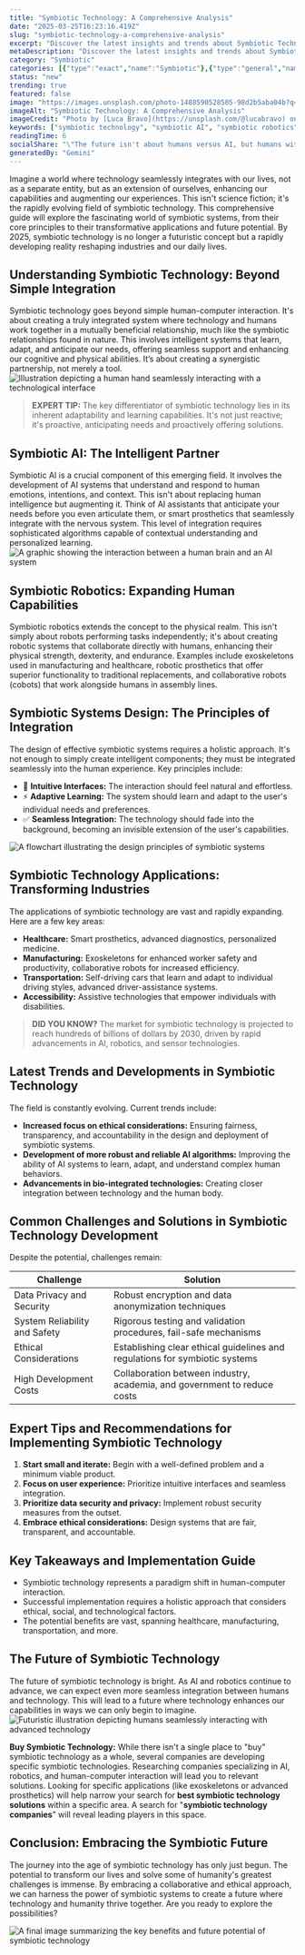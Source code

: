 ```yaml
---
title: "Symbiotic Technology: A Comprehensive Analysis"
date: "2025-03-25T16:23:16.419Z"
slug: "symbiotic-technology-a-comprehensive-analysis"
excerpt: "Discover the latest insights and trends about Symbiotic Technology. This comprehensive guide covers everything you need to know about Symbiotic Technology in 2025."
metaDescription: "Discover the latest insights and trends about Symbiotic Technology. This comprehensive guide covers everything you need to know about Symbiotic Technology ..."
category: "Symbiotic"
categories: [{"type":"exact","name":"Symbiotic"},{"type":"general","name":"Human-Computer Interaction"},{"type":"medium","name":"Wearable Technology"},{"type":"specific","name":"Brain-Computer Interfaces"},{"type":"niche","name":"Neural Decoding"}]
status: "new"
trending: true
featured: false
image: "https://images.unsplash.com/photo-1488590528505-98d2b5aba04b?q=85&w=1200&fit=max&fm=webp&auto=compress"
imageAlt: "Symbiotic Technology: A Comprehensive Analysis"
imageCredit: "Photo by [Luca Bravo](https://unsplash.com/@lucabravo) on Unsplash"
keywords: ["symbiotic technology", "symbiotic AI", "symbiotic robotics", "symbiotic systems design", "symbiotic technology applications", "future of symbiotic technology", "symbiotic technology benefits", "buy symbiotic technology", "symbiotic technology companies", "best symbiotic technology solutions"]
readingTime: 6
socialShare: "\"The future isn't about humans versus AI, but humans with AI – a symbiotic partnership where technology enhances, not replaces, our capabilities.\""
generatedBy: "Gemini"
---
```




Imagine a world where technology seamlessly integrates with our lives, not as a separate entity, but as an extension of ourselves, enhancing our capabilities and augmenting our experiences. This isn't science fiction; it's the rapidly evolving field of symbiotic technology.  This comprehensive guide will explore the fascinating world of symbiotic systems, from their core principles to their transformative applications and future potential.  By 2025, symbiotic technology is no longer a futuristic concept but a rapidly developing reality reshaping industries and our daily lives.

## Understanding Symbiotic Technology: Beyond Simple Integration

Symbiotic technology goes beyond simple human-computer interaction.  It's about creating a truly integrated system where technology and humans work together in a mutually beneficial relationship, much like the symbiotic relationships found in nature. This involves intelligent systems that learn, adapt, and anticipate our needs, offering seamless support and enhancing our cognitive and physical abilities.  It’s about creating a synergistic partnership, not merely a tool. ![Illustration depicting a human hand seamlessly interacting with a technological interface](https://images.unsplash.com/photo-1488590528505-98d2b5aba04b?q=85&w=1200&fit=max&fm=webp&auto=compress)

> **EXPERT TIP:** The key differentiator of symbiotic technology lies in its inherent adaptability and learning capabilities. It's not just reactive; it's proactive, anticipating needs and proactively offering solutions.

## Symbiotic AI: The Intelligent Partner

Symbiotic AI is a crucial component of this emerging field.  It involves the development of AI systems that understand and respond to human emotions, intentions, and context. This isn't about replacing human intelligence but augmenting it.  Think of AI assistants that anticipate your needs before you even articulate them, or smart prosthetics that seamlessly integrate with the nervous system.  This level of integration requires sophisticated algorithms capable of contextual understanding and personalized learning. ![A graphic showing the interaction between a human brain and an AI system](https://images.unsplash.com/photo-1486312338219-ce68d2c6f44d?q=85&w=1200&fit=max&fm=webp&auto=compress)

## Symbiotic Robotics: Expanding Human Capabilities

Symbiotic robotics extends the concept to the physical realm.  This isn't simply about robots performing tasks independently; it's about creating robotic systems that collaborate directly with humans, enhancing their physical strength, dexterity, and endurance.  Examples include exoskeletons used in manufacturing and healthcare, robotic prosthetics that offer superior functionality to traditional replacements, and collaborative robots (cobots) that work alongside humans in assembly lines.

## Symbiotic Systems Design: The Principles of Integration

The design of effective symbiotic systems requires a holistic approach. It's not enough to simply create intelligent components; they must be integrated seamlessly into the human experience. Key principles include:

* 🔑 **Intuitive Interfaces:**  The interaction should feel natural and effortless.
* ⚡ **Adaptive Learning:** The system should learn and adapt to the user's individual needs and preferences.
* ✅ **Seamless Integration:** The technology should fade into the background, becoming an invisible extension of the user's capabilities.

![A flowchart illustrating the design principles of symbiotic systems](https://images.unsplash.com/photo-1581091226825-a6a2a5aee158?q=85&w=1200&fit=max&fm=webp&auto=compress)

## Symbiotic Technology Applications: Transforming Industries

The applications of symbiotic technology are vast and rapidly expanding.  Here are a few key areas:

* **Healthcare:** Smart prosthetics, advanced diagnostics, personalized medicine.
* **Manufacturing:**  Exoskeletons for enhanced worker safety and productivity, collaborative robots for increased efficiency.
* **Transportation:** Self-driving cars that learn and adapt to individual driving styles, advanced driver-assistance systems.
* **Accessibility:** Assistive technologies that empower individuals with disabilities.

> **DID YOU KNOW?**  The market for symbiotic technology is projected to reach hundreds of billions of dollars by 2030, driven by rapid advancements in AI, robotics, and sensor technologies.

## Latest Trends and Developments in Symbiotic Technology

The field is constantly evolving.  Current trends include:

* **Increased focus on ethical considerations:**  Ensuring fairness, transparency, and accountability in the design and deployment of symbiotic systems.
* **Development of more robust and reliable AI algorithms:**  Improving the ability of AI systems to learn, adapt, and understand complex human behaviors.
* **Advancements in bio-integrated technologies:**  Creating closer integration between technology and the human body.

## Common Challenges and Solutions in Symbiotic Technology Development

Despite the potential, challenges remain:

| Challenge                     | Solution                                                                     |
|------------------------------|-----------------------------------------------------------------------------|
| Data Privacy and Security     | Robust encryption and data anonymization techniques                           |
| System Reliability and Safety | Rigorous testing and validation procedures, fail-safe mechanisms             |
| Ethical Considerations       | Establishing clear ethical guidelines and regulations for symbiotic systems   |
| High Development Costs        | Collaboration between industry, academia, and government to reduce costs      |

## Expert Tips and Recommendations for Implementing Symbiotic Technology

1. **Start small and iterate:** Begin with a well-defined problem and a minimum viable product.
2. **Focus on user experience:**  Prioritize intuitive interfaces and seamless integration.
3. **Prioritize data security and privacy:** Implement robust security measures from the outset.
4. **Embrace ethical considerations:**  Design systems that are fair, transparent, and accountable.

## Key Takeaways and Implementation Guide

* Symbiotic technology represents a paradigm shift in human-computer interaction.
* Successful implementation requires a holistic approach that considers ethical, social, and technological factors.
* The potential benefits are vast, spanning healthcare, manufacturing, transportation, and more.

## The Future of Symbiotic Technology

The future of symbiotic technology is bright.  As AI and robotics continue to advance, we can expect even more seamless integration between humans and technology.  This will lead to a future where technology enhances our capabilities in ways we can only begin to imagine.  ![Futuristic illustration depicting humans seamlessly interacting with advanced technology](https://images.unsplash.com/photo-1526374965328-7f61d4dc18c5?q=85&w=1200&fit=max&fm=webp&auto=compress)

**Buy Symbiotic Technology:** While there isn't a single place to "buy" symbiotic technology as a whole, several companies are developing specific symbiotic technologies.  Researching companies specializing in AI, robotics, and human-computer interaction will lead you to relevant solutions.  Looking for specific applications (like exoskeletons or advanced prosthetics) will help narrow your search for  **best symbiotic technology solutions** within a specific area.  A search for "**symbiotic technology companies**" will reveal leading players in this space.

## Conclusion: Embracing the Symbiotic Future

The journey into the age of symbiotic technology has only just begun.  The potential to transform our lives and solve some of humanity's greatest challenges is immense.  By embracing a collaborative and ethical approach, we can harness the power of symbiotic systems to create a future where technology and humanity thrive together.  Are you ready to explore the possibilities?

![A final image summarizing the key benefits and future potential of symbiotic technology](https://images.unsplash.com/photo-1531297484001-80022131f5a1?q=85&w=1200&fit=max&fm=webp&auto=compress)
